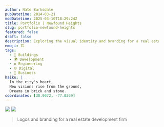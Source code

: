 ```yaml
---
author: Nate Barksdale
pubDatetime: 2014-03-21
modDatetime: 2025-03-10T18:29:24Z
title: Portfolio | Newfound Heights
slug: portfolio-newfound-heights
featured: false
draft: false
description: Exploring the visual identity and branding for a real estate development firm. Relevant geolocation coordinates
emoji: 🏗️
tags:
  - 🏢 Buildings
  - 🌍 Development
  - ⚙️ Engineering
  - 🌐 Digital
  - 💼 Business
haiku: |
  In the city's heart,  
  New visions rise from the ground,  
  Dreams in brick and stone.
coordinates: [38.9072, -77.0369]
---
```


![](https://www.natebarksdale.com/wp-content/uploads/2014/03/portfolio-nh-logo.jpg) ![](https://www.natebarksdale.com/wp-content/uploads/2014/03/portfolio-redevelopment-lab.jpg)

> Logos and branding for a real estate development firm
